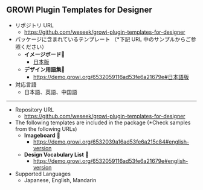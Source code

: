 ## GROWI Plugin Templates for Designer

- リポジトリ URL
    - https://github.com/weseek/growi-plugin-templates-for-designer
- パッケージに含まれているテンプレート （*下記 URL 中のサンプルからご参照ください）
  - **イメージボード**🎨
    - [日本版](https://demo.growi.org/6532039a16ad53fe6a215c84#日本語版)
  - **デザイン用語集**📃
    - https://demo.growi.org/6532059116ad53fe6a21679e#日本語版
- 対応言語
    - 日本語、英語、中国語
----
- Repository URL
    - https://github.com/weseek/growi-plugin-templates-for-designer 
- The following templates are included in the package (*Check samples from the following URLs)
    - **Imageboard** 🎨
      - https://demo.growi.org/6532039a16ad53fe6a215c84#english-version
    - **Design Vocabulary List** 📃
      - https://demo.growi.org/6532059116ad53fe6a21679e#english-version
- Supported Languages
    - Japanese, English, Mandarin
